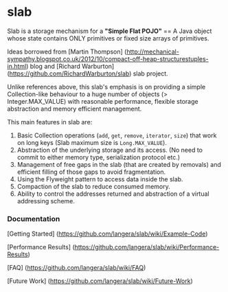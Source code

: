 slab
======

Slab is a storage mechanism for a **"Simple Flat POJO"** == A Java object whose state contains ONLY 
primitives or fixed size arrays of primitives.

Ideas borrowed from [Martin Thompson] (http://mechanical-sympathy.blogspot.co.uk/2012/10/compact-off-heap-structurestuples-in.html) blog and [Richard Warburton] (https://github.com/RichardWarburton/slab) slab project.

Unlike references above, this slab's emphasis is on providing a simple Collection-like behaviour to a huge number of objects
(> Integer.MAX_VALUE) with reasonable performance, flexible storage abstraction and memory efficient management.


This main features in slab are:

1. Basic Collection operations (`add`, `get`, `remove`, `iterator`, `size`) that work on long keys (Slab maximum size is `Long.MAX_VALUE`). 
2. Abstraction of the underlying storage and its access. (No need to commit to either memory type, serialization protocol etc.)
3. Management of free gaps in the slab (that are created by removals) and efficient filling of those gaps to avoid fragmentation. 
4. Using the Flyweight pattern to access data inside the slab.
5. Compaction of the slab to reduce consumed memory.
6. Ability to control the addresses returned and abstraction of a virtual addressing scheme. 

### Documentation

[Getting Started] (https://github.com/langera/slab/wiki/Example-Code)

[Performance Results] (https://github.com/langera/slab/wiki/Performance-Results)

[FAQ] (https://github.com/langera/slab/wiki/FAQ)

[Future Work] (https://github.com/langera/slab/wiki/Future-Work)

    
    
    



 

 
  
